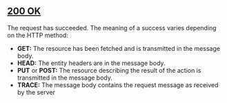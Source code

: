 ## [200 OK](https://developer.mozilla.org/en-US/docs/Web/HTTP/Status/200)
The request has succeeded. The meaning of a success varies depending on the HTTP method:
* __GET:__ The resource has been fetched and is transmitted in the message body.
* __HEAD:__ The entity headers are in the message body.
* __PUT__ or __POST:__ The resource describing the result of the action is transmitted in the message body.
* __TRACE:__ The message body contains the request message as received by the server
